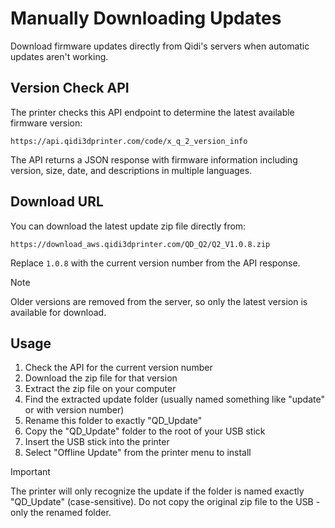 # Manually Downloading Updates

Download firmware updates directly from Qidi's servers when automatic updates aren't working.

## Version Check API

The printer checks this API endpoint to determine the latest available firmware version:

```
https://api.qidi3dprinter.com/code/x_q_2_version_info
```

The API returns a JSON response with firmware information including version, size, date, and descriptions in multiple languages.

## Download URL

You can download the latest update zip file directly from:

```
https://download_aws.qidi3dprinter.com/QD_Q2/Q2_V1.0.8.zip
```

Replace `1.0.8` with the current version number from the API response.

> [!NOTE]
> Older versions are removed from the server, so only the latest version is available for download.

## Usage

1. Check the API for the current version number
2. Download the zip file for that version
3. Extract the zip file on your computer
4. Find the extracted update folder (usually named something like "update" or with version number)
5. Rename this folder to exactly "QD_Update"
6. Copy the "QD_Update" folder to the root of your USB stick
7. Insert the USB stick into the printer
8. Select "Offline Update" from the printer menu to install

> [!IMPORTANT]
> The printer will only recognize the update if the folder is named exactly "QD_Update" (case-sensitive). Do not copy the original zip file to the USB - only the renamed folder.